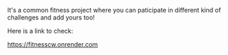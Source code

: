 It's a common fitness project where you can paticipate in different kind of challenges and add yours too!

Here is a link to check:

https://fitnesscw.onrender.com
